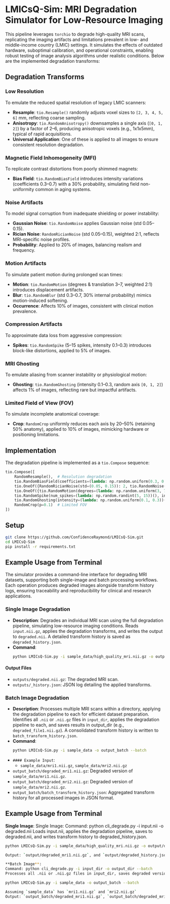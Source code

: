 # LMICsQ-Sim: MRI Degradation Simulator for Low-Resource Imaging

This pipeline leverages `torchio` to degrade high-quality MRI scans, replicating the imaging artifacts and limitations prevalent in low- and middle-income country (LMIC) settings. It simulates the effects of outdated hardware, suboptimal calibration, and operational constraints, enabling robust testing of image analysis algorithms under realistic conditions. Below are the implemented degradation transforms:

## Degradation Transforms

### Low Resolution
To emulate the reduced spatial resolution of legacy LMIC scanners:
- **Resample**: `tio.Resample()` randomly adjusts voxel sizes to `[2, 3, 4, 5, 6]` mm, reflecting coarse sampling.
- **Anisotropy**: `tio.RandomAnisotropy()` downsamples a single axis (`[0, 1, 2]`) by a factor of 2–6, producing anisotropic voxels (e.g., 1x1x5mm), typical of rapid acquisitions.
- **Universal Application**: One of these is applied to all images to ensure consistent resolution degradation.

### Magnetic Field Inhomogeneity (MFI)
To replicate contrast distortions from poorly shimmed magnets:
- **Bias Field**: `tio.RandomBiasField` introduces intensity variations (coefficients 0.3–0.7) with a 30% probability, simulating field non-uniformity common in aging systems.

### Noise Artifacts
To model signal corruption from inadequate shielding or power instability:
- **Gaussian Noise**: `tio.RandomNoise` applies Gaussian noise (std 0.05–0.15).
- **Rician Noise**: `RandomRicianNoise` (std 0.05–0.15), weighted 2:1, reflects MRI-specific noise profiles.
- **Probability**: Applied to 20% of images, balancing realism and frequency.

### Motion Artifacts
To simulate patient motion during prolonged scan times:
- **Motion**: `tio.RandomMotion` (degrees & translation 3–7, weighted 2:1) introduces displacement artifacts.
- **Blur**: `tio.RandomBlur` (std 0.3–0.7, 30% internal probability) mimics motion-induced softening.
- **Occurrence**: Affects 10% of images, consistent with clinical motion prevalence.

### Compression Artifacts
To approximate data loss from aggressive compression:
- **Spikes**: `tio.RandomSpike` (5–15 spikes, intensity 0.1–0.3) introduces block-like distortions, applied to 5% of images.

### MRI Ghosting
To emulate aliasing from scanner instability or physiological motion:
- **Ghosting**: `tio.RandomGhosting` (intensity 0.1–0.3, random axis `[0, 1, 2]`) affects 1% of images, reflecting rare but impactful artifacts.

### Limited Field of View (FOV)
To simulate incomplete anatomical coverage:
- **Crop**: `RandomCrop` uniformly reduces each axis by 20–50% (retaining 50% anatomy), applied to 10% of images, mimicking hardware or positioning limitations.

## Implementation

The degradation pipeline is implemented as a `tio.Compose` sequence:

```python
tio.Compose([
    RandomResample(),  # Resolution degradation
    tio.RandomBiasField(coefficients=(lambda: np.random.uniform(0.3, 0.7))(), p=0.3),  # MFI
    tio.OneOf({RandomRicianNoise(std=(0.05, 0.15)): 2, tio.RandomNoise(mean=0, std=(lambda: np.random.uniform(0.05, 0.15))()): 1}, p=0.2),  # Noise
    tio.OneOf({tio.RandomMotion(degrees=(lambda: np.random.uniform(3, 7))(), translation=(lambda: np.random.uniform(3, 7))(), num_transforms=2): 2, tio.RandomBlur(std=(lambda: np.random.uniform(0.3, 0.7))(), p=0.3): 1}, p=0.1),  # Motion
    tio.RandomSpike(num_spikes=(lambda: np.random.randint(5, 15))(), intensity=(lambda: np.random.uniform(0.1, 0.3))(), p=0.05),  # Compression
    tio.RandomGhosting(intensity=(lambda: np.random.uniform(0.1, 0.3))(), axes=(lambda: np.random.randint(0, 3))(), p=0.01),  # Ghosting
    RandomCrop(p=0.1)  # Limited FOV
])
```

## Setup
```bash
git clone https://github.com/ConfidenceRaymond/LMICsQ-Sim.git
cd LMICsQ-Sim
pip install -r requirements.txt
```


## Example Usage from Terminal

The simulator provides a command-line interface for degrading MRI datasets, supporting both single-image and batch processing workflows. Each operation produces degraded images alongside transform history logs, ensuring traceability and reproducibility for clinical and research applications.

### Single Image Degradation
- **Description**: Degrades an individual MRI scan using the full degradation pipeline, simulating low-resource imaging conditions. Reads `input.nii.gz`, applies the degradation transforms, and writes the output to `degraded.nii`. A detailed transform history is saved as `degraded_history.json`.
- **Command**:
  ```bash
  python LMICsQ-Sim.py -i sample_data/high_quality_mri.nii.gz -o output/degraded.nii --single
  ```

#### Output Files
- `outputs/degraded.nii.gz`: The degraded MRI scan.
- `outputs/_history.json`: JSON log detailing the applied transforms.

### Batch Image Degradation
- **Description**: Processes multiple MRI scans within a directory, applying the degradation pipeline to each for efficient dataset preparation. Identifies all `.nii` or `.nii.gz` files in `input_dir`, applies the degradation pipeline to each, and saves results in output_dir (e.g., `degraded_file1.nii.gz`). A consolidated transform history is written to `batch_transform_history.json`.
- **Command**:
  ```bash
  python LMICsQ-Sim.py -i sample_data -o output_batch --batch  
  ```
- `#### Example Input`: 
    - `sample_data/mri1.nii.gz`, `sample_data/mri2.nii.gz`
- `output_batch/degraded_mri1.nii.gz`: Degraded version of `sample_data/mri1.nii.gz`.
- `output_batch/degraded_mri2.nii.gz`: Degraded version of `sample_data/mri2.nii.gz`.
- `output_batch/batch_transform_history.json`: Aggregated transform history for all processed images in JSON format.



## Example Usage from Terminal
**Single Image**:
Single Image:
Command: python cli_degrade.py -i input.nii -o degraded.nii
Loads input.nii, applies the degradation pipeline, saves to degraded.nii, and writes transform history to degraded_history.json.


```bash
python LMICsQ-Sim.py -i sample_data/high_quality_mri.nii.gz -o output/degraded.nii --single

Output: `output/degraded_mri1.nii.gz`, and `output/degraded_history.json`.

**Batch Image**:
Command: python cli_degrade.py -i input_dir -o output_dir --batch
Processes all .nii or .nii.gz files in input_dir, saves degraded versions to output_dir (e.g., degraded_file1.nii), and writes a single batch_transform_history.json for all images.

python LMICsQ-Sim.py -i sample_data -o output_batch --batch

Assuming `sample_data` has `mri1.nii.gz` and `mri2.nii.gz`
Output: `output_batch/degraded_mri1.nii.gz`, `output_batch/degraded_mri2.nii.gz`, and `output_batch/batch_transform_history.json`.



